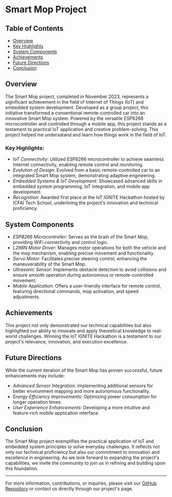 # Smart Mop Project

## Table of Contents
- [Overview](#overview)
- [Key Highlights](#key-highlights)
- [System Components](#system-components)
- [Achievements](#achievements)
- [Future Directions](#future-directions)
- [Conclusion](#conclusion)

## Overview
The Smart Mop project, completed in November 2023, represents a significant achievement in the field of Internet of Things (IoT) and embedded system development. Developed as a group project, this initiative transformed a conventional remote-controlled car into an innovative Smart Mop system. Powered by the versatile ESP8266 microcontroller and controlled through a mobile app, this project stands as a testament to practical IoT application and creative problem-solving. This project helped me undersatand and learn how things work in the field of IoT.

### Key Highlights:
- *IoT Connectivity*: Utilized ESP8266 microcontroller to achieve seamless Internet connectivity, enabling remote control and monitoring.
- *Evolution of Design*: Evolved from a basic remote-controlled car to an integrated Smart Mop system, demonstrating adaptive engineering.
- *Embedded Systems & IoT Development*: Showcased advanced skills in embedded system programming, IoT integration, and mobile app development.
- *Recognition*: Awarded first place at the IoT IGNITE Hackathon hosted by ICFAI Tech School, underlining the project's innovation and technical proficiency.

## System Components
- *ESP8266 Microcontroller*: Serves as the brain of the Smart Mop, providing WiFi connectivity and control logic.
- *L298N Motor Driver*: Manages motor operations for both the vehicle and the mop mechanism, enabling precise movement and functionality.
- *Servo Motor*: Facilitates precise steering control, enhancing the maneuverability of the Smart Mop.
- *Ultrasonic Sensor*: Implements obstacle detection to avoid collisions and ensure smooth operation during autonomous or remote-controlled movement.
- *Mobile Application*: Offers a user-friendly interface for remote control, featuring directional commands, mop activation, and speed adjustments.

## Achievements
This project not only demonstrated our technical capabilities but also highlighted our ability to innovate and apply theoretical knowledge to real-world challenges. Winning the IoT IGNITE Hackathon is a testament to our project's relevance, innovation, and execution excellence.

## Future Directions
While the current iteration of the Smart Mop has proven successful, future enhancements may include:
- *Advanced Sensor Integration*: Implementing additional sensors for better environment mapping and more autonomous functionality.
- *Energy Efficiency Improvements*: Optimizing power consumption for longer operation times.
- *User Experience Enhancements*: Developing a more intuitive and feature-rich mobile application interface.

## Conclusion
The Smart Mop project exemplifies the practical application of IoT and embedded system principles to solve everyday challenges. It reflects not only our technical proficiency but also our commitment to innovation and excellence in engineering. As we look forward to expanding the project's capabilities, we invite the community to join us in refining and building upon this foundation.

---
For more information, contributions, or inquiries, please visit our [GitHub Repository](https://github.com/Nidhi-vh/smart-mop) or contact us directly through our project's page.
